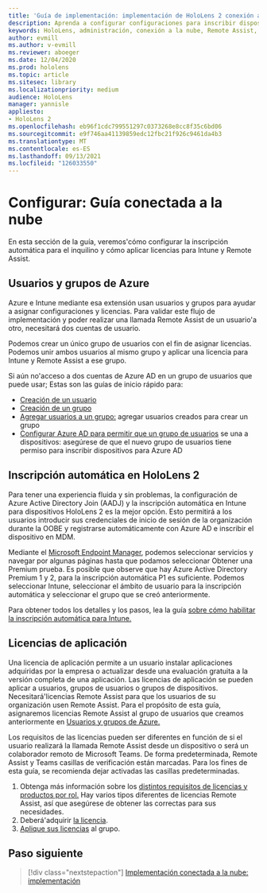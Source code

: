 ```yaml
---
title: 'Guía de implementación: implementación de HoloLens 2 conexión a la nube a escala con Remote Assist- Configurar'
description: Aprenda a configurar configuraciones para inscribir dispositivos HoloLens a través de una red conectada a la nube a escala con Remote Assist.
keywords: HoloLens, administración, conexión a la nube, Remote Assist, AAD, Azure AD, MDM, Mobile Administración de dispositivos
author: evmill
ms.author: v-evmill
ms.reviewer: aboeger
ms.date: 12/04/2020
ms.prod: hololens
ms.topic: article
ms.sitesec: library
ms.localizationpriority: medium
audience: HoloLens
manager: yannisle
appliesto:
- HoloLens 2
ms.openlocfilehash: eb96f1cdc799551297c0373268e8cc8f35c6bd06
ms.sourcegitcommit: e9f746aa41139859edc12fbc21f926c9461da4b3
ms.translationtype: MT
ms.contentlocale: es-ES
ms.lasthandoff: 09/13/2021
ms.locfileid: "126033550"
---
```

# <a name="configure---cloud-connected-guide"></a>Configurar: Guía conectada a la nube

En esta sección de la guía, veremos&#39;cómo configurar la inscripción automática para el inquilino y cómo aplicar licencias para Intune y Remote Assist.

## <a name="azure-users-and-groups"></a>Usuarios y grupos de Azure

Azure e Intune mediante esa extensión usan usuarios y grupos para ayudar a asignar configuraciones y licencias. Para validar este flujo de implementación y poder realizar una llamada Remote Assist de un usuario&#39;a otro, necesitará dos cuentas de usuario.

Podemos crear un único grupo de usuarios con el fin de asignar licencias. Podemos unir ambos usuarios al mismo grupo y aplicar una licencia para Intune y Remote Assist a ese grupo.

Si aún no&#39;acceso a dos cuentas de Azure AD en un grupo de usuarios que puede usar; Estas son las guías de inicio rápido para:

- [Creación de un usuario](/mem/intune/fundamentals/quickstart-create-user)
- [Creación de un grupo](/mem/intune/fundamentals/quickstart-create-group)
- [Agregar usuarios a un grupo:](/azure/active-directory/fundamentals/active-directory-groups-members-azure-portal) agregar usuarios creados para crear un grupo
- [Configurar Azure AD para permitir que un grupo de usuarios](/azure/active-directory/devices/azureadjoin-plan#configure-your-device-settings) se una a dispositivos: asegúrese de que el nuevo grupo de usuarios tiene permiso para inscribir dispositivos para Azure AD

## <a name="auto-enrollment-on-hololens-2"></a>Inscripción automática en HoloLens 2

Para tener una experiencia fluida y sin problemas, la configuración de Azure Active Directory Join (AADJ) y la inscripción automática en Intune para dispositivos HoloLens 2 es la mejor opción. Esto permitirá a los usuarios introducir sus credenciales de inicio de sesión de la organización durante la OOBE y registrarse automáticamente con Azure AD e inscribir el dispositivo en MDM.

Mediante el [Microsoft Endpoint Manager](https://endpoint.microsoft.com/#home), podemos seleccionar servicios y navegar por algunas páginas hasta que podamos seleccionar Obtener una Premium prueba. Es posible que observe que hay Azure Active Directory Premium 1 y 2, para la inscripción automática P1 es suficiente. Podemos seleccionar Intune, seleccionar el ámbito de usuario para la inscripción automática y seleccionar el grupo que se creó anteriormente.

Para obtener todos los detalles y los pasos, lea la guía [sobre cómo habilitar la inscripción automática para Intune.](/mem/intune/enrollment/quickstart-setup-auto-enrollment)

## <a name="application-licenses"></a>Licencias de aplicación

Una licencia de aplicación permite a un usuario instalar aplicaciones adquiridas por la empresa o actualizar desde una evaluación gratuita a la versión completa de una aplicación. Las licencias de aplicación se pueden aplicar a usuarios, grupos de usuarios o grupos de dispositivos. Necesitará&#39;licencias Remote Assist para que los usuarios de su organización usen Remote Assist. Para el propósito de esta guía, asignaremos licencias Remote Assist al grupo de usuarios que creamos anteriormente en [Usuarios y grupos de Azure.](hololens2-cloud-connected-configure.md#azure-users-and-groups)

Los requisitos de las licencias pueden ser diferentes en función de si el usuario realizará la llamada Remote Assist desde un dispositivo o será un colaborador remoto de Microsoft Teams. De forma predeterminada, Remote Assist y Teams casillas de verificación están marcadas. Para los fines de esta guía, se recomienda dejar activadas las casillas predeterminadas.

1. Obtenga más información sobre los [distintos requisitos de licencias y productos por rol.](/dynamics365/mixed-reality/remote-assist/requirements#licensing-and-product-requirements-per-role) Hay varios tipos diferentes de licencias Remote Assist, así que asegúrese de obtener las correctas para sus necesidades.
2. Deberá&#39;adquirir [la licencia](/dynamics365/mixed-reality/remote-assist/buy-remote-assist).
3. [Aplique sus licencias](/dynamics365/mixed-reality/remote-assist/deploy-remote-assist) al grupo.

## <a name="next-step"></a>Paso siguiente

> [!div class="nextstepaction"]
> [Implementación conectada a la nube: implementación](hololens2-cloud-connected-deploy.md)